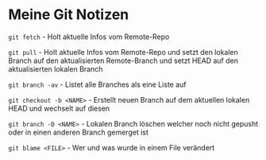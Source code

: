 # Meine Git Notizen

`git fetch` - Holt aktuelle Infos vom Remote-Repo

`git pull` - Holt aktuelle Infos vom Remote-Repo und setzt den lokalen Branch auf den aktualisierten Remote-Branch und setzt HEAD auf den aktualisierten lokalen Branch

`git branch -av` - Listet alle Branches als eine Liste auf

`git checkout -b <NAME>` - Erstellt neuen Branch auf dem aktuellen lokalen HEAD und wechselt auf diesen

`git branch -D <NAME>` - Lokalen Branch löschen welcher noch nicht gepusht oder in einen anderen Branch gemerget ist 

`git blame <FILE>` - Wer und was wurde in einem File verändert


